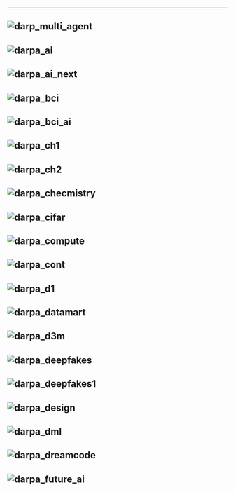 
--------------------
![darp_multi_agent](https://github.com/gopala-kr/a-week-in-wild-ai/blob/master/ai-research-areas/darpa/darp_multi_agent.PNG)
---------------
![darpa_ai](https://github.com/gopala-kr/a-week-in-wild-ai/blob/master/ai-research-areas/darpa/darpa_ai.PNG)
-------------
![darpa_ai_next](https://github.com/gopala-kr/a-week-in-wild-ai/blob/master/ai-research-areas/darpa/darpa_ai_next.PNG)
-------------
![darpa_bci](https://github.com/gopala-kr/a-week-in-wild-ai/blob/master/ai-research-areas/darpa/darpa_bci.PNG)
-------------
![darpa_bci_ai](https://github.com/gopala-kr/a-week-in-wild-ai/blob/master/ai-research-areas/darpa/darpa_bci_ai.PNG)
-------------
![darpa_ch1](https://github.com/gopala-kr/a-week-in-wild-ai/blob/master/ai-research-areas/darpa/darpa_ch1.PNG)
-------------
![darpa_ch2](https://github.com/gopala-kr/a-week-in-wild-ai/blob/master/ai-research-areas/darpa/darpa_ch2.PNG)
-------------
![darpa_checmistry](https://github.com/gopala-kr/a-week-in-wild-ai/blob/master/ai-research-areas/darpa/darpa_checmistry.PNG)
-------------
![darpa_cifar](https://github.com/gopala-kr/a-week-in-wild-ai/blob/master/ai-research-areas/darpa/darpa_cifar.PNG)
-------------
![darpa_compute](https://github.com/gopala-kr/a-week-in-wild-ai/blob/master/ai-research-areas/darpa/darpa_compute.PNG)
-------------
![darpa_cont](https://github.com/gopala-kr/a-week-in-wild-ai/blob/master/ai-research-areas/darpa/darpa_cont.PNG)
-------------
![darpa_d1](https://github.com/gopala-kr/a-week-in-wild-ai/blob/master/ai-research-areas/darpa/darpa_d1.PNG)
-------------
![darpa_datamart](https://github.com/gopala-kr/a-week-in-wild-ai/blob/master/ai-research-areas/darpa/darpa_datamart.PNG)
-------------
![darpa_d3m](https://github.com/gopala-kr/a-week-in-wild-ai/blob/master/ai-research-areas/darpa/darpa_d3m.PNG)
-------------
![darpa_deepfakes](https://github.com/gopala-kr/a-week-in-wild-ai/blob/master/ai-research-areas/darpa/darpa_deepfakes.PNG)
-------------
![darpa_deepfakes1](https://github.com/gopala-kr/a-week-in-wild-ai/blob/master/ai-research-areas/darpa/darpa_deepfakes1.PNG)
-------------
![darpa_design](https://github.com/gopala-kr/a-week-in-wild-ai/blob/master/ai-research-areas/darpa/darpa_design.PNG)
-------------
![darpa_dml](https://github.com/gopala-kr/a-week-in-wild-ai/blob/master/ai-research-areas/darpa/darpa_dml.PNG)
-------------
![darpa_dreamcode](https://github.com/gopala-kr/a-week-in-wild-ai/blob/master/ai-research-areas/darpa/darpa_dreamcode.PNG)
-------------
![darpa_future_ai](https://github.com/gopala-kr/a-week-in-wild-ai/blob/master/ai-research-areas/darpa/darpa_future_ai.PNG)
-------------
![]()
-------------
![]()
-------------
![]()
-------------
![]()
-------------
![]()
-------------
![]()
-------------
![]()
-------------
